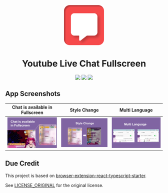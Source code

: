 <div align="center">
<a href="https://chromewebstore.google.com/detail/youtube-live-chat-fullscr/dlnjcbkmomenmieechnmgglgcljhoepd"><img src="public/images/extension_128.png" alt="logo"/></a>
<h1> Youtube Live Chat Fullscreen</h1>

![](https://img.shields.io/badge/React-61DAFB?style=flat-square&logo=react&logoColor=black)
![](https://img.shields.io/badge/Typescript-3178C6?style=flat-square&logo=typescript&logoColor=white)
![](https://badges.aleen42.com/src/vitejs.svg)

</div>

## App Screenshots

|          Chat is available in Fullscreen          |                    Style Change                    |                   Multi Language                   |
| :-----------------------------------------------: | :------------------------------------------------: | :------------------------------------------------: |
| <img src="./public/readme/image.png" width="300"> | <img src="./public/readme/image1.png" width="300"> | <img src="./public/readme/image2.png" width="300"> |

## Due Credit

This project is based on [browser-extension-react-typescript-starter](https://github.com/sinanbekar/browser-extension-react-typescript-starter).

See [LICENSE_ORIGINAL](./LICENSE_ORIGINAL) for the original license.
